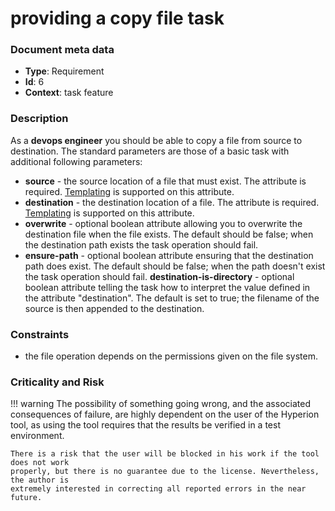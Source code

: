 # providing a copy file task

### Document meta data
 - **Type**: Requirement
 - **Id**: 6
 - **Context**: task feature

### Description

As a **devops engineer** you should be able to copy a file from source to
destination. The standard parameters are those of a basic task
with additional following parameters:

 - **source** - the source location of a file that must exist. The attribute is required.
                [Templating](templating.md) is supported on this attribute.
 - **destination** - the destination location of a file. The attribute is required.
                     [Templating](templating.md) is supported on this attribute.
 - **overwrite** - optional boolean attribute allowing you to overwrite the destination
                  file when the file exists. The default should be false;
                  when the destination path exists the task operation should fail.
- **ensure-path** - optional boolean attribute ensuring that the destination path
                  does exist. The default should be false; when the path doesn't
                  exist the task operation should fail.
  **destination-is-directory** - optional boolean attribute telling the task how
                  to interpret the value defined in the attribute "destination".
                  The default is set to true; the filename of the source is then
                  appended to the destination.

### Constraints

 - the file operation depends on the permissions given on the file system.

### Criticality and Risk

!!! warning
    The possibility of something going wrong, and the associated consequences of failure,
    are highly dependent on the user of the Hyperion tool, as using the tool requires that
    the results be verified in a test environment.

    There is a risk that the user will be blocked in his work if the tool does not work
    properly, but there is no guarantee due to the license. Nevertheless, the author is
    extremely interested in correcting all reported errors in the near future.
